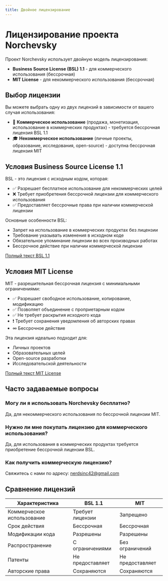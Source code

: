 ```yaml
---
title: Двойное лицензирование
---
```


# Лицензирование проекта Norchevsky

Проект Norchevsky использует двойную модель лицензирования:

- **Business Source License (BSL) 1.1** - для коммерческого использования (бессрочная)
- **MIT License** - для некоммерческого использования (бессрочная)

## Выбор лицензии

Вы можете выбрать одну из двух лицензий в зависимости от вашего случая использования:

- 🏢 **Коммерческое использование** (продажа, монетизация, использование в коммерческих продуктах) - требуется бессрочная лицензия BSL 1.1
- 🎓 **Некоммерческое использование** (личные проекты, образование, исследования, open-source) - доступна бессрочная лицензия MIT

## Условия Business Source License 1.1

BSL - это лицензия с исходным кодом, которая:

- ✅ Разрешает бесплатное использование для некоммерческих целей
- ❌ Требует приобретения бессрочной лицензии для коммерческого использования
- ✅ Предоставляет бессрочные права при наличии коммерческой лицензии

Основные особенности BSL:
- Запрет на использование в коммерческих продуктах без лицензии
- Требование указывать изменения в исходном коде
- Обязательное упоминание лицензии во всех производных работах
- Бессрочное действие при наличии коммерческой лицензии

[Полный текст BSL 1.1](https://github.com/teta42/Norchevsky/blob/main/LICENSE-BSL.md)

## Условия MIT License

MIT - разрешительная бессрочная лицензия с минимальными ограничениями:

- ✅ Разрешает свободное использование, копирование, модификацию
- ✅ Позволяет объединение с проприетарным кодом
- ✅ Не требует раскрытия исходного кода
- ❗ Требует сохранения уведомления об авторских правах
- ∞ Бессрочное действие

Эта лицензия идеально подходит для:
- Личных проектов
- Образовательных целей
- Open-source разработки
- Исследовательской деятельности

[Полный текст MIT License](https://github.com/teta42/Norchevsky/blob/main/LICENSE-MIT.md)

## Часто задаваемые вопросы

### Могу ли я использовать Norchevsky бесплатно?
Да, для некоммерческого использования по бессрочной лицензии MIT.

### Нужно ли мне покупать лицензию для коммерческого использования?
Да, для использования в коммерческих продуктах требуется приобретение бессрочной лицензии BSL.

### Как получить коммерческую лицензию?
Свяжитесь с нами по адресу: nerdsinc42@gmail.com

## Сравнение лицензий

| Характеристика          | BSL 1.1         | MIT             |
|-------------------------|-----------------|-----------------|
| Коммерческое использование | Требует лицензии | Запрещено       |
| Срок действия           | Бессрочная      | Бессрочная      |
| Модификации кода        | Разрешены       | Разрешены       |
| Распространение         | С ограничениями | Без ограничений |
| Патенты                 | Не предоставляет | Не предоставляет|
| Авторские права         | Сохраняются     | Сохраняются     |